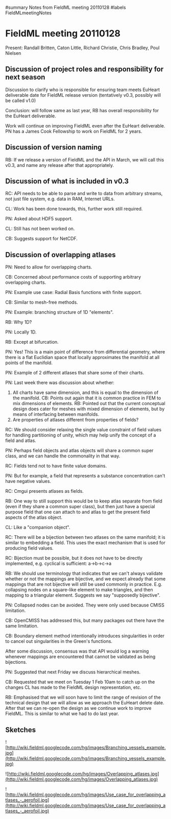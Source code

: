 ﻿#summary Notes from FieldML meeting 20110128
#labels FieldMLmeetingNotes

# FieldML meeting 20110128 #

Present: Randall Britten, Caton Little, Richard Christie, Chris Bradley, Poul Nielsen

## Discussion of project roles and responsibility for next season ##
Discussion to clarify who is responsible for ensuring team meets EuHeart deliverable date for FieldML release version (tentatively v0.3, possibly will be called v1.0)

Conclusion: will follow same as last year, RB has overall responsibility for the EuHeart deliverable.

Work will continue on improving FieldML even after the EuHeart deliverable.  PN has a James Cook Fellowship to work on FieldML for 2 years.

## Discussion of version naming ##
RB: If we release a version of FieldML and the API in March, we will call this v0.3, and name any release after that appropriately.

## Discussion of what is included in v0.3 ##
RC: API needs to be able to parse and write to data from arbitrary streams, not just file system, e.g. data in RAM, Internet URLs.

CL: Work has been done towards, this, further work still required.

PN: Asked about HDF5 support.

CL: Still has not been worked on.

CB: Suggests support for NetCDF.

## Discussion of overlapping atlases ##
PN: Need to allow for overlapping charts.

CB: Concerned about performance costs of supporting arbitrary overlapping charts.

PN: Example use case: Radial Basis functions with finite support.

CB: Similar to mesh-free methods.

PN: Example: branching structure of 1D "elements".

RB: Why 1D?

PN: Locally 1D.

RB: Except at bifurcation.

PN: Yes! This is a main point of difference from differential geometry, where there is a flat Euclidian space that locally approximates the manifold at all points of the manifold.

PN: Example of 2 different atlases that share some of their charts.

PN: Last week there was discussion about whether:
  1. All charts have same dimension, and this is equal to the dimension of the manifold. CB: Points out again that it is common practice in FEM to mix dimensions of elements. RB: Pointed out that the current conceptual design does cater for meshes with mixed dimension of elements, but by means of interfacing between manifolds.
  1. Are properties of atlases different from properties of fields?

RC: We should consider relaxing the single value constraint of field values for handling partitioning of unity, which may help unify the concept of a field and atlas.

PN: Perhaps field objects and atlas objects will share a common super class, and we can handle the commonality in that way.

RC: Fields tend not to have finite value domains.

PN: But for example, a field that represents a substance concentration can't have negative values.

RC: Cmgui presents atlases as fields.

RB: One way to still support this would be to keep atlas separate from field (even if they share a common super class), but then just have a special purpose field that one can attach to and atlas to get the present field aspects of the atlas object.

CL: Like a "companion object".

RC: There will be a bijection between two atlases on the same manifold; it is similar to embedding a field.  This uses the exact mechanism that is used for producing field values.

RC: Bijection must be possible, but it does not have to be directly implemented, e.g. cyclical is sufficient: a->b->c->a

RB: We should use terminology that indicates that we can't always validate whether or not the mappings are bijective, and we expect already that some mappings that are not bijective will still be used commonly in practice.  E.g. collapsing nodes on a square-like element to make triangles, and then mapping to a triangular element.  Suggests we say "supposedly bijective".

PN: Collapsed nodes can be avoided.  They were only used because CMISS limitation.

CB: OpenCMISS has addressed this, but many packages out there have the same limitation.

CB: Boundary element method intentionally introduces singularities in order to cancel out singularities in the Green's functions.

After some discussion, consensus was that API would log a warning whenever mappings are encountered that cannot be validated as being bijections.

PN: Suggested that next Friday we discuss hierarchical meshes.

CB: Requested that we meet on Tuesday 1 Feb 10am to catch up on the changes CL has made to the FieldML design representation, etc.

RB: Emphasised that we will soon have to limit the range of revision of the technical design that we will allow as we approach the EuHeart delete date.  After that we can re-open the design as we continue work to improve FieldML.  This is similar to what we had to do last year.

## Sketches ##
![http://wiki.fieldml.googlecode.com/hg/images/Branching_vessels_example.jpg](http://wiki.fieldml.googlecode.com/hg/images/Branching_vessels_example.jpg)

![http://wiki.fieldml.googlecode.com/hg/images/Overlapping_atlases.jpg](http://wiki.fieldml.googlecode.com/hg/images/Overlapping_atlases.jpg)

![http://wiki.fieldml.googlecode.com/hg/images/Use_case_for_overlapping_atlases_-_aerofoil.jpg](http://wiki.fieldml.googlecode.com/hg/images/Use_case_for_overlapping_atlases_-_aerofoil.jpg)